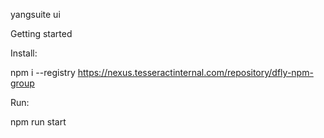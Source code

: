 yangsuite ui

Getting started

Install:

npm i --registry https://nexus.tesseractinternal.com/repository/dfly-npm-group

Run:

npm run start
